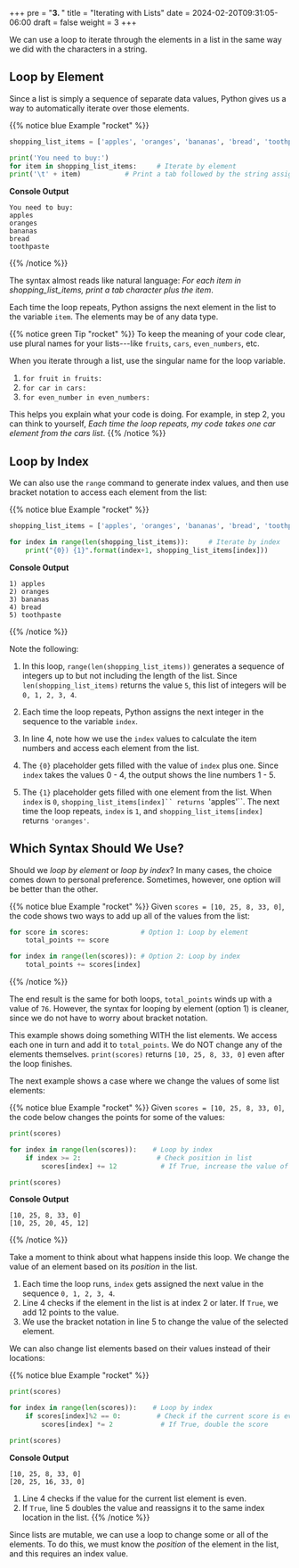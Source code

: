 +++
pre = "<b>3. </b>"
title = "Iterating with Lists"
date = 2024-02-20T09:31:05-06:00
draft = false
weight = 3
+++

We can use a loop to iterate through the elements in a list in the same way we did with the characters in a string.

## Loop by Element

Since a list is simply a sequence of separate data values, Python gives us a
way to automatically iterate over those elements.

{{% notice blue Example "rocket" %}}
```python {linenos=table}
shopping_list_items = ['apples', 'oranges', 'bananas', 'bread', 'toothpaste']

print('You need to buy:')
for item in shopping_list_items:     # Iterate by element
print('\t' + item)           # Print a tab followed by the string assigned to 'item'
```

**Console Output**

```console
You need to buy:
apples
oranges
bananas
bread
toothpaste
```
{{% /notice %}}

The syntax almost reads like natural language: *For each item in
shopping_list_items, print a tab character plus the item*.

Each time the loop repeats, Python assigns the next element in the list to the
variable `item`. The elements may be of any data type.

{{% notice green Tip "rocket" %}}
To keep the meaning of your code clear, use plural names for your
lists---like `fruits`, `cars`, `even_numbers`, etc.

When you iterate through a list, use the singular name for the loop
variable.

1. `for fruit in fruits:`
1. `for car in cars:`
1. `for even_number in even_numbers:`

This helps you explain what your code is doing. For example, in step 2, you
can think to yourself, *Each time the loop repeats, my code takes one
car element from the cars list*.
{{% /notice %}}

## Loop by Index

We can also use the `range` command to generate index values, and then use
bracket notation to access each element from the list:

{{% notice blue Example "rocket" %}}
```python {linenos=table}
shopping_list_items = ['apples', 'oranges', 'bananas', 'bread', 'toothpaste']

for index in range(len(shopping_list_items)):     # Iterate by index
    print("{0}) {1}".format(index+1, shopping_list_items[index]))
```

**Console Output**

```console
1) apples
2) oranges
3) bananas
4) bread
5) toothpaste
```
{{% /notice %}}

Note the following:

1. In this loop, `range(len(shopping_list_items))` generates a sequence of
integers up to but not including the length of the list. Since
`len(shopping_list_items)` returns the value `5`, this list of integers
will be `0, 1, 2, 3, 4`.
1. Each time the loop repeats, Python assigns the next integer in the sequence to the variable `index`.
1. In line 4, note how we use the `index` values to calculate the item numbers and access each element from the list.

1. The `{0}` placeholder gets filled with the value of `index` plus one. Since `index` takes the values 0 - 4, the output shows the line numbers 1 - 5.
1. The `{1}` placeholder gets filled with one element from the list. When `index` is `0`, `shopping_list_items[index]`` returns `'apples'``. The next time the loop repeats, `index` is `1`, and `shopping_list_items[index]` returns `'oranges'`.

## Which Syntax Should We Use?

Should we *loop by element* or *loop by index*? In many cases, the choice comes
down to personal preference. Sometimes, however, one option will be better than
the other.

{{% notice blue Example "rocket" %}}
Given `scores = [10, 25, 8, 33, 0]`, the code shows two ways to add up all
of the values from the list:

```python {linenos=table}
for score in scores:             # Option 1: Loop by element
    total_points += score

for index in range(len(scores)): # Option 2: Loop by index
    total_points += scores[index]
```
{{% /notice %}}

The end result is the same for both loops, `total_points` winds up with a
value of `76`. However, the syntax for looping by element (option 1) is
cleaner, since we do not have to worry about bracket notation.

This example shows doing something WITH the list elements. We access each one
in turn and add it to `total_points`. We do NOT change any of the elements
themselves. `print(scores)` returns `[10, 25, 8, 33, 0]` even after the
loop finishes.

The next example shows a case where we change the values of some list elements:

{{% notice blue Example "rocket" %}}
Given `scores = [10, 25, 8, 33, 0]`, the code below changes the points for
some of the values:

```python {linenos=table}
print(scores)

for index in range(len(scores)):    # Loop by index
    if index >= 2:                   # Check position in list
        scores[index] += 12           # If True, increase the value of the element

print(scores)
```

**Console Output**

```console
[10, 25, 8, 33, 0]
[10, 25, 20, 45, 12]
```
{{% /notice %}}

Take a moment to think about what happens inside this loop. We change the
value of an element based on its *position* in the list. 
   
1. Each time the loop runs, `index` gets assigned the next value in the
sequence `0, 1, 2, 3, 4`.
1. Line 4 checks if the element in the list is at index 2 or later. If
`True`, we add 12 points to the value.
1. We use the bracket notation in line 5 to change the value of the selected
element.

We can also change list elements based on their values instead of their
locations:

{{% notice blue Example "rocket" %}}
```python
print(scores)

for index in range(len(scores)):    # Loop by index
    if scores[index]%2 == 0:         # Check if the current score is even
        scores[index] *= 2            # If True, double the score

print(scores)
```

**Console Output**

```console
[10, 25, 8, 33, 0]
[20, 25, 16, 33, 0]
```

1. Line 4 checks if the value for the current list element is even.
1. If `True`, line 5 doubles the value and reassigns it to the same
index location in the list.
{{% /notice %}}

Since lists are mutable, we can use a loop to change some or all of the
elements. To do this, we must know the *position* of the element in the list,
and this requires an index value.
